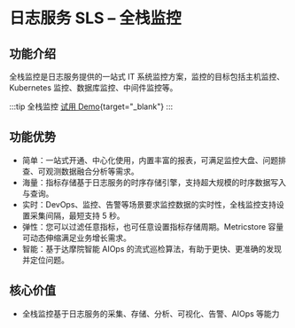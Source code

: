 # 日志服务 SLS – 全栈监控

## 功能介绍

全栈监控是日志服务提供的一站式 IT 系统监控方案，监控的目标包括主机监控、Kubernetes 监控、数据库监控、中间件监控等。

:::tip 全栈监控
[试用 Demo](/playground/demo.html?dest=/lognext/app/monitor/sls-mall/sls-mall%3Fresource=/fullmonitor/project/sls-mall/logstore/logstore/dashboardtemplate/fullstack-monitor-host-common-overview){target="\_blank"}
:::

## 功能优势

- 简单：一站式开通、中心化使用，内置丰富的报表，可满足监控大盘、问题排查、可观测数据融合分析等需求。
- 海量：指标存储基于日志服务的时序存储引擎，支持超大规模的时序数据写入与查询。
- 实时：DevOps、监控、告警等场景要求监控数据的实时性，全栈监控支持设置采集间隔，最短支持 5 秒。
- 弹性：您可以过滤任意指标，也可任意设置指标存储周期。Metricstore 容量可动态伸缩满足业务增长需求。
- 智能：基于达摩院智能 AIOps 的流式巡检算法，有助于更快、更准确的发现并定位问题。

## 核心价值

- 全栈监控基于日志服务的采集、存储、分析、可视化、告警、AIOps 等能力
